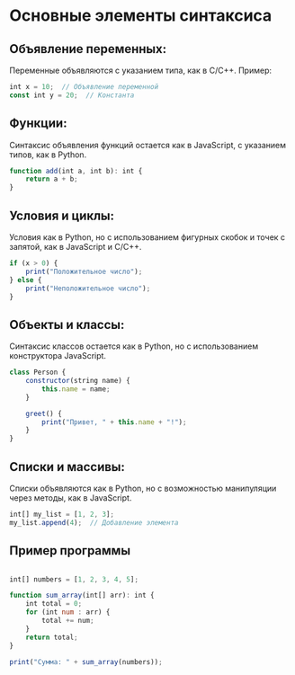 # Основные элементы синтаксиса

## Объявление переменных:

Переменные объявляются с указанием типа, как в C/C++.
Пример:
```javascript
int x = 10;  // Объявление переменной
const int y = 20;  // Константа
```
## Функции:
Синтаксис объявления функций остается как в JavaScript, с указанием типов, как в Python.
```javascript
function add(int a, int b): int {
    return a + b;
}
```
## Условия и циклы:
Условия как в Python, но с использованием фигурных скобок и точек с запятой, как в JavaScript и C/C++.
```javascript
if (x > 0) {
    print("Положительное число");
} else {
    print("Неположительное число");
}
```
## Объекты и классы:
Синтаксис классов остается как в Python, но с использованием конструктора JavaScript.
```javascript
class Person {
    constructor(string name) {
        this.name = name;
    }

    greet() {
        print("Привет, " + this.name + "!");
    }
}
```
## Списки и массивы:
Списки объявляются как в Python, но с возможностью манипуляции через методы, как в JavaScript.
```javascript
int[] my_list = [1, 2, 3]; 
my_list.append(4);  // Добавление элемента
```
## Пример программы
```javascript

int[] numbers = [1, 2, 3, 4, 5];

function sum_array(int[] arr): int {
    int total = 0;
    for (int num : arr) {
        total += num;
    }
    return total;
}

print("Сумма: " + sum_array(numbers));
```